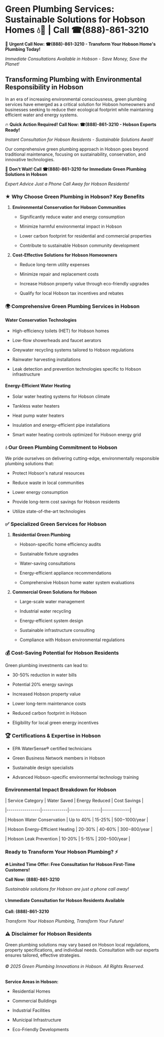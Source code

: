 # Green Plumbing Services: Sustainable Solutions for Hobson Homes 💧🌿 | Call ☎(888)-861-3210

🚨 **Urgent Call Now: ☎(888)-861-3210 - Transform Your Hobson Home's Plumbing Today!**
*Immediate Consultations Available in Hobson - Save Money, Save the Planet!*

## Transforming Plumbing with Environmental Responsibility in Hobson

In an era of increasing environmental consciousness, green plumbing services have emerged as a critical solution for Hobson homeowners and businesses seeking to reduce their ecological footprint while maintaining efficient water and energy systems. 

🔥 **Quick Action Required! Call Now: ☎(888)-861-3210 - Hobson Experts Ready!**
*Instant Consultation for Hobson Residents - Sustainable Solutions Await!*

Our comprehensive green plumbing approach in Hobson goes beyond traditional maintenance, focusing on sustainability, conservation, and innovative technologies.

🚨 **Don't Wait! Call ☎(888)-861-3210 for Immediate Green Plumbing Solutions in Hobson**
*Expert Advice Just a Phone Call Away for Hobson Residents!*

### ★ Why Choose Green Plumbing in Hobson? Key Benefits

1. **Environmental Conservation for Hobson Communities** 
   - Significantly reduce water and energy consumption
   - Minimize harmful environmental impact in Hobson
   - Lower carbon footprint for residential and commercial properties
   - Contribute to sustainable Hobson community development

2. **Cost-Effective Solutions for Hobson Homeowners** 
   - Reduce long-term utility expenses
   - Minimize repair and replacement costs
   - Increase Hobson property value through eco-friendly upgrades
   - Qualify for local Hobson tax incentives and rebates

### 🌍 Comprehensive Green Plumbing Services in Hobson

#### Water Conservation Technologies
- High-efficiency toilets (HET) for Hobson homes
- Low-flow showerheads and faucet aerators
- Greywater recycling systems tailored to Hobson regulations
- Rainwater harvesting installations
- Leak detection and prevention technologies specific to Hobson infrastructure

#### Energy-Efficient Water Heating
- Solar water heating systems for Hobson climate
- Tankless water heaters
- Heat pump water heaters
- Insulation and energy-efficient pipe installations
- Smart water heating controls optimized for Hobson energy grid

### 💧 Our Green Plumbing Commitment to Hobson

We pride ourselves on delivering cutting-edge, environmentally responsible plumbing solutions that:
- Protect Hobson's natural resources
- Reduce waste in local communities
- Lower energy consumption
- Provide long-term cost savings for Hobson residents
- Utilize state-of-the-art technologies

### ✅ Specialized Green Services for Hobson

1. **Residential Green Plumbing**
   - Hobson-specific home efficiency audits
   - Sustainable fixture upgrades
   - Water-saving consultations
   - Energy-efficient appliance recommendations
   - Comprehensive Hobson home water system evaluations

2. **Commercial Green Solutions for Hobson**
   - Large-scale water management
   - Industrial water recycling
   - Energy-efficient system design
   - Sustainable infrastructure consulting
   - Compliance with Hobson environmental regulations

### 💰 Cost-Saving Potential for Hobson Residents

Green plumbing investments can lead to:
- 30-50% reduction in water bills
- Potential 20% energy savings
- Increased Hobson property value
- Lower long-term maintenance costs
- Reduced carbon footprint in Hobson
- Eligibility for local green energy incentives

### 🏆 Certifications & Expertise in Hobson

- EPA WaterSense® certified technicians
- Green Business Network members in Hobson
- Sustainable design specialists
- Advanced Hobson-specific environmental technology training

### Environmental Impact Breakdown for Hobson

| Service Category | Water Saved | Energy Reduced | Cost Savings |
|-----------------|-------------|----------------|--------------|
| Hobson Water Conservation | Up to 40% | 15-25% | $500-$1000/year |
| Hobson Energy-Efficient Heating | 20-30% | 40-60% | $300-$800/year |
| Hobson Leak Prevention | 10-20% | 5-15% | $200-$500/year |

### Ready to Transform Your Hobson Plumbing? ⚡

**🔥 Limited Time Offer: Free Consultation for Hobson First-Time Customers!**

**Call Now: (888)-861-3210**
*Sustainable solutions for Hobson are just a phone call away!*

#### 📞 Immediate Consultation for Hobson Residents Available

**Call: (888)-861-3210**
*Transform Your Hobson Plumbing, Transform Your Future!*

### ⚠️ Disclaimer for Hobson Residents

Green plumbing solutions may vary based on Hobson local regulations, property specifications, and individual needs. Consultation with our experts ensures tailored, effective strategies.

###### © 2025 Green Plumbing Innovations in Hobson. All Rights Reserved.

**Service Areas in Hobson:** 
- Residential Homes
- Commercial Buildings
- Industrial Facilities
- Municipal Infrastructure
- Eco-Friendly Developments